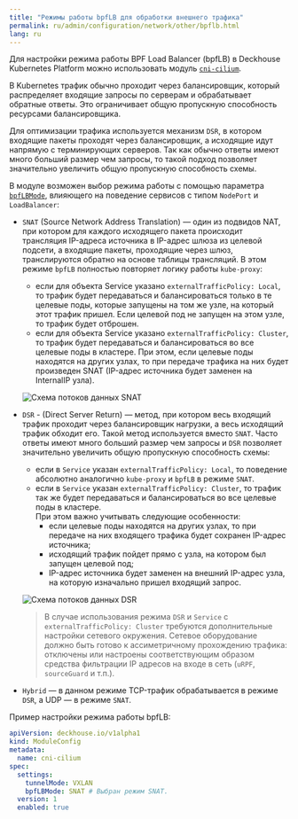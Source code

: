```yaml
---
title: "Режимы работы bpfLB для обработки внешнего трафика"
permalink: ru/admin/configuration/network/other/bpflb.html
lang: ru
---
```


Для настройки режима работы BPF Load Balancer (bpfLB) в Deckhouse Kubernetes Platform можно использовать модуль [`cni-cilium`](/modules/cni-cilium/).

<!-- перенесено с некоторыми доработками из https://deckhouse.ru/products/kubernetes-platform/documentation/latest/modules/cni-cilium/#%D0%BE%D0%B1%D1%80%D0%B0%D0%B1%D0%BE%D1%82%D0%BA%D0%B0-%D0%B2%D0%BD%D0%B5%D1%88%D0%BD%D0%B5%D0%B3%D0%BE-%D1%82%D1%80%D0%B0%D1%84%D0%B8%D0%BA%D0%B0-%D0%B2-%D1%80%D0%B0%D0%B7%D0%BD%D1%8B%D1%85-%D1%80%D0%B5%D0%B6%D0%B8%D0%BC%D0%B0%D1%85-%D1%80%D0%B0%D0%B1%D0%BE%D1%82%D1%8B-bpflb-%D0%B7%D0%B0%D0%BC%D0%B5%D0%BD%D0%B0-kube-proxy-%D0%BE%D1%82-cilium -->

В Kubernetes трафик обычно проходит через балансировщик, который распределяет входящие запросы по серверам и обрабатывает обратные ответы. Это ограничивает общую пропускную способность ресурсами балансировщика.

Для оптимизации трафика используется механизм `DSR`, в котором входящие пакеты проходят через балансировщик, а исходящие идут напрямую с терминирующих серверов. Так как обычно ответы имеют много больший размер чем запросы, то такой подход позволяет значительно увеличить общую пропускную способность схемы.

В модуле возможен выбор режима работы с помощью параметра [`bpfLBMode`](/modules/cni-cilium/configuration.html#parameters-bpflbmode), влияющего на поведение сервисов с типом `NodePort` и `LoadBalancer`:

* `SNAT` (Source Network Address Translation) — один из подвидов NAT, при котором для каждого исходящего пакета происходит трансляция IP-адреса источника в IP-адрес шлюза из целевой подсети, а входящие пакеты, проходящие через шлюз, транслируются обратно на основе таблицы трансляций. В этом режиме `bpfLB` полностью повторяет логику работы `kube-proxy`:
  * если для объекта Service указано `externalTrafficPolicy: Local`, то трафик будет передаваться и балансироваться только в те целевые поды, которые запущены на том же узле, на который этот трафик пришел. Если целевой под не запущен на этом узле, то трафик будет отброшен.
  * если для объекта Service указано `externalTrafficPolicy: Cluster`, то трафик будет передаваться и балансироваться во все целевые поды в кластере. При этом, если целевые поды находятся на других узлах, то при передаче трафика на них будет произведен SNAT (IP-адрес источника будет заменен на InternalIP узла).

  ![Схема потоков данных SNAT](../../../../images/cni-cilium/snat.png)

* `DSR` - (Direct Server Return) — метод, при котором весь входящий трафик проходит через балансировщик нагрузки, а весь исходящий трафик обходит его. Такой метод используется вместо `SNAT`. Часто ответы имеют много больший размер чем запросы и `DSR` позволяет значительно увеличить общую пропускную способность схемы:
  * если в `Service` указан `externalTrafficPolicy: Local`, то поведение абсолютно аналогично `kube-proxy` и `bpfLB` в режиме `SNAT`.
  * если в `Service` указан `externalTrafficPolicy: Cluster`, то трафик так же будет передаваться и балансироваться во все целевые поды в кластере.  
  При этом важно учитывать следующие особенности:
    * если целевые поды находятся на других узлах, то при передаче на них входящего трафика будет сохранен IP-адрес источника;
    * исходящий трафик пойдет прямо с узла, на котором был запущен целевой под;
    * IP-адрес источника будет заменен на внешний IP-адрес узла, на которую изначально пришел входящий запрос.

  ![Схема потоков данных DSR](../../../../images/cni-cilium/dsr.png)

  > В случае использования режима `DSR` и `Service` с `externalTrafficPolicy: Cluster` требуются дополнительные настройки сетевого окружения.
  > Сетевое оборудование должно быть готово к ассиметричному прохождению трафика: отключены или настроены соответствующим образом средства фильтрации IP адресов на входе в сеть (`uRPF`, `sourceGuard` и т.п.).

* `Hybrid` — в данном режиме TCP-трафик обрабатывается в режиме `DSR`, а UDP — в режиме `SNAT`.

Пример настройки режима работы bpfLB:

```yaml
apiVersion: deckhouse.io/v1alpha1
kind: ModuleConfig
metadata:
  name: cni-cilium
spec:
  settings:
    tunnelMode: VXLAN
    bpfLBMode: SNAT # Выбран режим SNAT.
  version: 1
  enabled: true
```

